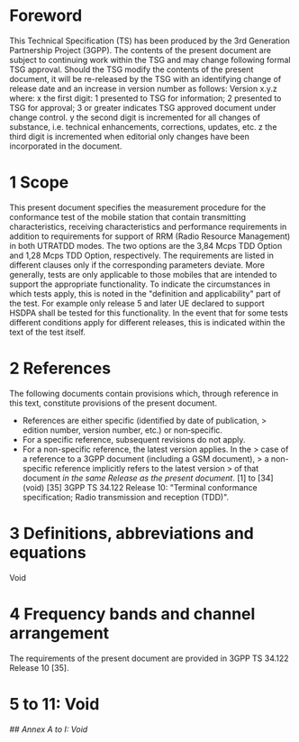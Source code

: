 # Foreword
This Technical Specification (TS) has been produced by the 3rd Generation
Partnership Project (3GPP).
The contents of the present document are subject to continuing work within the
TSG and may change following formal TSG approval. Should the TSG modify the
contents of the present document, it will be re-released by the TSG with an
identifying change of release date and an increase in version number as
follows:
Version x.y.z
where:
x the first digit:
1 presented to TSG for information;
2 presented to TSG for approval;
3 or greater indicates TSG approved document under change control.
y the second digit is incremented for all changes of substance, i.e. technical
enhancements, corrections, updates, etc.
z the third digit is incremented when editorial only changes have been
incorporated in the document.
# 1 Scope
This present document specifies the measurement procedure for the conformance
test of the mobile station that contain transmitting characteristics,
receiving characteristics and performance requirements in addition to
requirements for support of RRM (Radio Resource Management) in both UTRATDD
modes. The two options are the 3,84 Mcps TDD Option and 1,28 Mcps TDD Option,
respectively.
The requirements are listed in different clauses only if the corresponding
parameters deviate. More generally, tests are only applicable to those mobiles
that are intended to support the appropriate functionality. To indicate the
circumstances in which tests apply, this is noted in the "definition and
applicability" part of the test.
For example only release 5 and later UE declared to support HSDPA shall be
tested for this functionality. In the event that for some tests different
conditions apply for different releases, this is indicated within the text of
the test itself.
# 2 References
The following documents contain provisions which, through reference in this
text, constitute provisions of the present document.
  * References are either specific (identified by date of publication, > edition number, version number, etc.) or non‑specific.
  * For a specific reference, subsequent revisions do not apply.
  * For a non-specific reference, the latest version applies. In the > case of a reference to a 3GPP document (including a GSM document), > a non-specific reference implicitly refers to the latest version > of that document _in the same Release as the present document_.
[1] to [34] (void)
[35] 3GPP TS 34.122 Release 10: \"Terminal conformance specification; Radio
transmission and reception (TDD)\".
# 3 Definitions, abbreviations and equations
Void
# 4 Frequency bands and channel arrangement
The requirements of the present document are provided in 3GPP TS 34.122
Release 10 [35].
# 5 to 11: Void
###### ## Annex A to I: Void
#